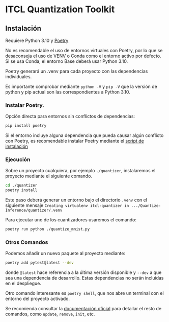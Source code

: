 # ITCL Quantization Toolkit


## Instalación

Requiere Python 3.10 y [Poetry](https://python-poetry.org/)

No es recomendable el uso de entornos virtuales con Poetry, por lo que se desaconseja el uso de VENV o Conda como el entorno activo por defecto. Si se usa Conda, el entorno Base deberá usar Python 3.10.

Poetry generará un .venv para cada proyecto con las dependencias individuales.

Es importante comprobar mediante ```python -V``` y ```pip -V``` que la versión de python y pip actual son las correspondientes a Python 3.10.

### Instalar Poetry.

Opción directa para entornos sin conflictos de dependencias:
```bash
pip install poetry
```
Si el entorno incluye alguna dependencia que pueda causar algún conflicto con Poetry,
 es recomendable instalar Poetry mediante el 
 [script de instalación](https://python-poetry.org/docs/#installation)

### Ejecución

Sobre un proyecto cualquiera, por ejemplo ```./quantizer```, instalaremos 
el proyecto mediante el siguiente comando.

```bash
cd ./quantizer
poetry install
```
Este paso deberá generar un entorno bajo el directorio ```.venv``` 
con el siguiente mensaje 
```Creating virtualenv itcl-quantizer in .../Quantize-Inference/quantizer/.venv```

Para ejecutar uno de los cuantizadores usaremos el comando:

```bash
poetry run python ./quantize_mnist.py
```

### Otros Comandos

Podemos añadir un nuevo paquete al proyecto mediante:

```bash
poetry add pytest@latest --dev
```

donde ```@latest``` hace referencia a la última versión disponible y ```--dev``` 
a que sea una dependencia de desarrollo. 
Estas dependencias no serán incluidas en el despliegue.

Otro comando interesante es ```poetry shell```, que nos abre un terminal con el entorno del proyecto activado.

Se recomienda consultar la [documentación oficial](https://python-poetry.org/docs/cli/) 
para detallar el resto de comandos, como ```update```, ```remove```, ```init```, etc.